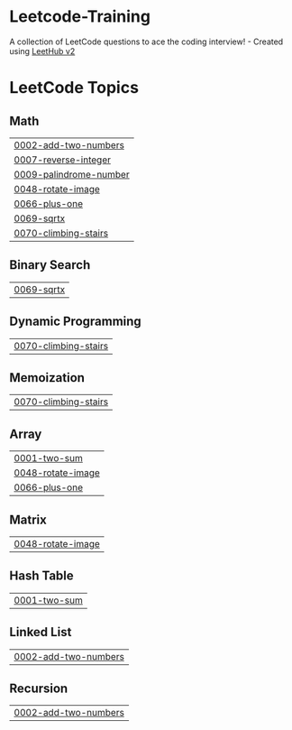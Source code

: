 # Leetcode-Training
A collection of LeetCode questions to ace the coding interview! - Created using [LeetHub v2](https://github.com/arunbhardwaj/LeetHub-2.0)

<!---LeetCode Topics Start-->
# LeetCode Topics
## Math
|  |
| ------- |
| [0002-add-two-numbers](https://github.com/Saravanakumar182/Leetcode-Training/tree/master/0002-add-two-numbers) |
| [0007-reverse-integer](https://github.com/Saravanakumar182/Leetcode-Training/tree/master/0007-reverse-integer) |
| [0009-palindrome-number](https://github.com/Saravanakumar182/Leetcode-Training/tree/master/0009-palindrome-number) |
| [0048-rotate-image](https://github.com/Saravanakumar182/Leetcode-Training/tree/master/0048-rotate-image) |
| [0066-plus-one](https://github.com/Saravanakumar182/Leetcode-Training/tree/master/0066-plus-one) |
| [0069-sqrtx](https://github.com/Saravanakumar182/Leetcode-Training/tree/master/0069-sqrtx) |
| [0070-climbing-stairs](https://github.com/Saravanakumar182/Leetcode-Training/tree/master/0070-climbing-stairs) |
## Binary Search
|  |
| ------- |
| [0069-sqrtx](https://github.com/Saravanakumar182/Leetcode-Training/tree/master/0069-sqrtx) |
## Dynamic Programming
|  |
| ------- |
| [0070-climbing-stairs](https://github.com/Saravanakumar182/Leetcode-Training/tree/master/0070-climbing-stairs) |
## Memoization
|  |
| ------- |
| [0070-climbing-stairs](https://github.com/Saravanakumar182/Leetcode-Training/tree/master/0070-climbing-stairs) |
## Array
|  |
| ------- |
| [0001-two-sum](https://github.com/Saravanakumar182/Leetcode-Training/tree/master/0001-two-sum) |
| [0048-rotate-image](https://github.com/Saravanakumar182/Leetcode-Training/tree/master/0048-rotate-image) |
| [0066-plus-one](https://github.com/Saravanakumar182/Leetcode-Training/tree/master/0066-plus-one) |
## Matrix
|  |
| ------- |
| [0048-rotate-image](https://github.com/Saravanakumar182/Leetcode-Training/tree/master/0048-rotate-image) |
## Hash Table
|  |
| ------- |
| [0001-two-sum](https://github.com/Saravanakumar182/Leetcode-Training/tree/master/0001-two-sum) |
## Linked List
|  |
| ------- |
| [0002-add-two-numbers](https://github.com/Saravanakumar182/Leetcode-Training/tree/master/0002-add-two-numbers) |
## Recursion
|  |
| ------- |
| [0002-add-two-numbers](https://github.com/Saravanakumar182/Leetcode-Training/tree/master/0002-add-two-numbers) |
<!---LeetCode Topics End-->